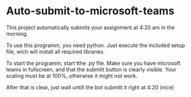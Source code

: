 # Auto-submit-to-microsoft-teams
This project automatically submits your assignment at 4:20 am in the morning.

To use this programm, you need python.
Just execute the included setup file, wich will install all required libraries.

To start the programm, start tthe .py file. Make sure you have microsoft teams in fullscreen, and that the submitt button is clearly visible.
Your scaling must be at 100%, otherwise it might not work. 

After that is clear, just wait untill the bot submitt it right at 4:20 (nice)
